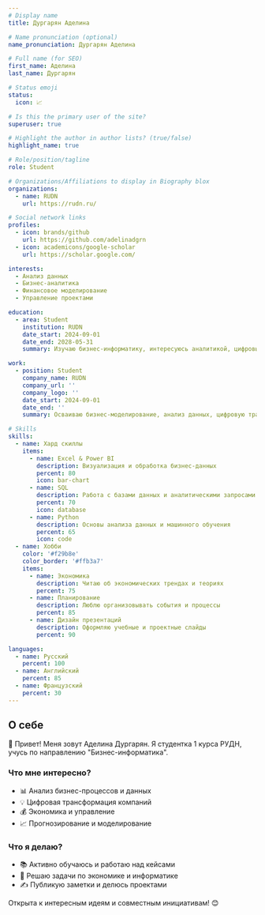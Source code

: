 ```yaml
---
# Display name
title: Дургарян Аделина

# Name pronunciation (optional)
name_pronunciation: Дургарян Аделина

# Full name (for SEO)
first_name: Аделина
last_name: Дургарян

# Status emoji
status:
  icon: 📈

# Is this the primary user of the site?
superuser: true

# Highlight the author in author lists? (true/false)
highlight_name: true

# Role/position/tagline
role: Student

# Organizations/Affiliations to display in Biography blox
organizations:
  - name: RUDN
    url: https://rudn.ru/

# Social network links
profiles:
  - icon: brands/github
    url: https://github.com/adelinadgrn
  - icon: academicons/google-scholar
    url: https://scholar.google.com/

interests: 
  - Анализ данных
  - Бизнес-аналитика
  - Финансовое моделирование
  - Управление проектами

education:
  - area: Student
    institution: RUDN
    date_start: 2024-09-01
    date_end: 2028-05-31
    summary: Изучаю бизнес-информатику, интересуюсь аналитикой, цифровыми технологиями и экономикой.

work:
  - position: Student
    company_name: RUDN
    company_url: ''
    company_logo: ''
    date_start: 2024-09-01
    date_end: ''
    summary: Осваиваю бизнес-моделирование, анализ данных, цифровую трансформацию и методы оптимизации бизнес-процессов.

# Skills
skills:
  - name: Хард скиллы
    items:
      - name: Excel & Power BI
        description: Визуализация и обработка бизнес-данных
        percent: 80
        icon: bar-chart
      - name: SQL
        description: Работа с базами данных и аналитическими запросами
        percent: 70
        icon: database
      - name: Python
        description: Основы анализа данных и машинного обучения
        percent: 65
        icon: code
  - name: Хобби
    color: '#f29b8e'
    color_border: '#ffb3a7'
    items:
      - name: Экономика
        description: Читаю об экономических трендах и теориях
        percent: 75
      - name: Планирование
        description: Люблю организовывать события и процессы
        percent: 85
      - name: Дизайн презентаций
        description: Оформляю учебные и проектные слайды
        percent: 90

languages:
  - name: Русский
    percent: 100
  - name: Английский
    percent: 85
  - name: Французский
    percent: 30
---
```


## О себе  

👋 Привет! Меня зовут Аделина Дургарян. Я студентка 1 курса РУДН, учусь по направлению "Бизнес-информатика".  

### Что мне интересно?  
- 📊 Анализ бизнес-процессов и данных  
- 💡 Цифровая трансформация компаний  
- 💰 Экономика и управление  
- 📈 Прогнозирование и моделирование  

### Что я делаю?  
- 📚 Активно обучаюсь и работаю над кейсами  
- 🧮 Решаю задачи по экономике и информатике  
- ✍️ Публикую заметки и делюсь проектами  

Открыта к интересным идеям и совместным инициативам! 😊

